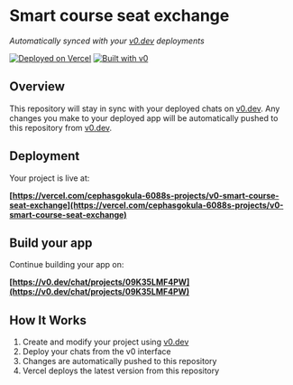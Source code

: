 # Smart course seat exchange

*Automatically synced with your [v0.dev](https://v0.dev) deployments*

[![Deployed on Vercel](https://img.shields.io/badge/Deployed%20on-Vercel-black?style=for-the-badge&logo=vercel)](https://vercel.com/cephasgokula-6088s-projects/v0-smart-course-seat-exchange)
[![Built with v0](https://img.shields.io/badge/Built%20with-v0.dev-black?style=for-the-badge)](https://v0.dev/chat/projects/09K35LMF4PW)

## Overview

This repository will stay in sync with your deployed chats on [v0.dev](https://v0.dev).
Any changes you make to your deployed app will be automatically pushed to this repository from [v0.dev](https://v0.dev).

## Deployment

Your project is live at:

**[https://vercel.com/cephasgokula-6088s-projects/v0-smart-course-seat-exchange](https://vercel.com/cephasgokula-6088s-projects/v0-smart-course-seat-exchange)**

## Build your app

Continue building your app on:

**[https://v0.dev/chat/projects/09K35LMF4PW](https://v0.dev/chat/projects/09K35LMF4PW)**

## How It Works

1. Create and modify your project using [v0.dev](https://v0.dev)
2. Deploy your chats from the v0 interface
3. Changes are automatically pushed to this repository
4. Vercel deploys the latest version from this repository